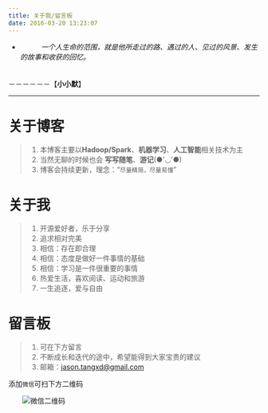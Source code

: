 ```yaml
---
title: 关于我/留言板
date: 2016-03-20 13:23:07
---
```


- 　　　*一个人生命的范围，就是他所走过的路、遇过的人、见过的风景、发生的故事和收获的回忆。*

 
　　　　　　　　　　　　　　　　　　　　　　　　　　　　　　　　　　　　　－－－－－－【**小小默**】


----------


# 关于博客

> 1. 本博客主要以**Hadoop/Spark**、**机器学习**、**人工智能**相关技术为主
> 2. 当然无聊的时候也会 **写写随笔**、**游记**(●'◡'●)
> 3. 博客会持续更新，理念：“`尽量精简，尽量易懂`”


# 关于我

> 1. 开源爱好者，乐于分享
> 2. 追求相对完美
> 3. 相信：存在即合理
> 4. 相信：态度是做好一件事情的基础
> 5. 相信：学习是一件很重要的事情
> 6. 热爱生活，喜欢阅读、运动和旅游
> 7. 一生追逐，爱与自由

# 留言板
> 1. 可在下方留言
> 2. 不断成长和迭代的途中，希望能得到大家宝贵的建议
> 3. 邮箱：jason.tangxd@gmail.com

添加`微信`可扫下方二维码

　　![微信二维码](https://img.xiaoxiaomo.com/blog%2Fimg%2F20160406211054.png)
